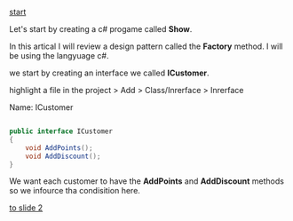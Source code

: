 [start](./page01.md)

Let's start by creating a c# progame called **Show**.

In this artical I will review a design pattern called the **Factory** method.
I will be using the langyuage c#.

we start by creating an interface we called **ICustomer**.

highlight a file in the project > Add > Class/Inrerface > Inrerface

Name: ICustomer

```csharp

public interface ICustomer
{
    void AddPoints();
    void AddDiscount();
}

```

We want each customer to have the **AddPoints** and **AddDiscount** methods so we infource tha condisition here.


[to slide 2](./page02.md)
